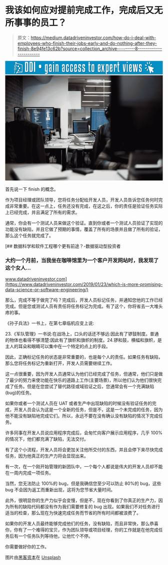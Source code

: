 # 我该如何应对提前完成工作，完成后又无所事事的员工？

> 原文：<https://medium.datadriveninvestor.com/how-do-i-deal-with-employees-who-finish-their-jobs-early-and-do-nothing-after-they-finish-8e94fe13c62b?source=collection_archive---------8----------------------->

[![](img/415d938fab029eb401d62f691a215c0b.png)](http://www.track.datadriveninvestor.com/1B9E)![](img/928fa06751e371b8d471ea88d63bce44.png)

首先说一下 finish 的概念。

作为项目经理或团队领导，您将任务分配给开发人员，开发人员告诉您任务何时完成非常重要。在这一点上，任务还没有完成，在这之后，你的责任是验证任务实际上已经完成，并且满足了所有的需求。

通常，你会有一个测试人员来做这个验证。直到你或者一个测试人员验证了实现的功能没有缺陷，并且它做了预期的事情，覆盖了所有的场景并且做了所有的验证，那么这个任务就完成了。

[](https://www.datadriveninvestor.com/2019/01/23/which-is-more-promising-data-science-or-software-engineering/) [## 数据科学和软件工程哪个更有前途？-数据驱动型投资者

### 大约一个月前，当我坐在咖啡馆里为一个客户开发网站时，我发现了这个女人…

www.datadriveninvestor.com](https://www.datadriveninvestor.com/2019/01/23/which-is-more-promising-data-science-or-software-engineering/) 

那么，完成不等于做完了吗？完成后，开发人员标记任务，并通知您他的工作已经完成。但是您或测试人员有责任将任务标记为完成。有了这个，你将省去一大堆头疼的事。

《孙子兵法》一书上，在第七章临机应变上说:

23.《军队管理》一书说:在战场上，口头的话还不够远:因此有了锣鼓制度。普通的物体也看得不够清楚:因此有了旗帜和旗帜的制度。24.锣和鼓，横幅和旗帜，是主人的耳朵和眼睛可以集中在一个特定的点上的手段。

因此，正确标记任务的状态是非常重要的，也是每个人的责任。如果任务有缺陷，那么您将任务标记为重新打开，开发人员需要继续工作。

这一点很重要，因为开发人员通常认为他们已经完成了任务，但通常，他们只是做了最少的努力来使功能在快乐的道路上工作(主要场景)，所以他们认为他们很快完成了任务。但是在您尝试了替代路径或域验证之后，您通常会有一个充满缺陷(bug)的任务。

如果你或者一个测试人员在 UAT 或者生产中出现缺陷的时候没有验证任务的完成，开发人员会认为这是一个全新的任务，但是不，这是一个未完成的任务，因为他不能没有缺陷地完成它们。所以，永远不要在没有确认没有缺陷的情况下完成任务。

许多同事在开发人员说应用程序完成后，会匆忙向客户展示应用程序，几乎 100%的情况下，他们都充满了缺陷，无法交付。

有了这个小流程，开发人员将会更加关注他所交付的东西，并且会停下来尽快完成任务，因为他真正的生产力将会显现出来。

有一次，在一个刚开始管理的新团队中，一个每个人都说是伟大的开发人员却不能在一周内完成一项任务。

当然，您无法防止 100%的 bug，但是我确信您至少可以防止 80%的 bug，这些 bug 不会因为返工而重新出现，这将为您节省大量时间。

此外，很明显你的生产力似乎会变慢，但是不，现在你看到了你真正的生产力，因为所有的缺陷代码都没有作为我们需要修复的 bug 出现。如果我们不对任务进行适当的检查，那么现在为快速完成任务而节省的所有时间都被浪费了。

如果你的开发人员最终能够完成他们的任务，没有缺陷，而且非常快，那么恭喜你，你有了一个难得的宝贝，作为团队领导或项目经理，你的工作就是在他完成任务后有一个任务队列等待他，让他忙个不停。

你需要做好你的工作。

图片由[黑客资本](https://unsplash.com/photos/uv5_bsypFUM?utm_source=unsplash&utm_medium=referral&utm_content=creditCopyText)在 [Unsplash](https://unsplash.com/search/photos/software?utm_source=unsplash&utm_medium=referral&utm_content=creditCopyText)
